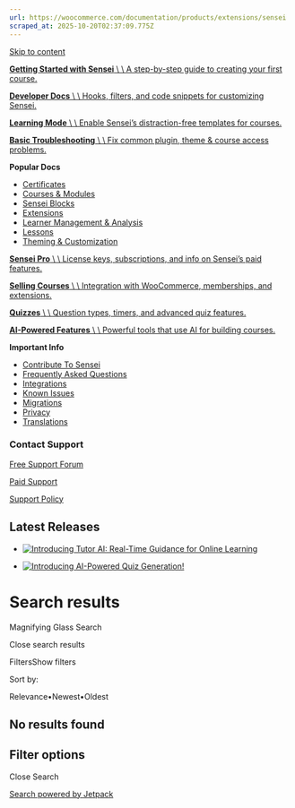 ```yaml
---
url: https://woocommerce.com/documentation/products/extensions/sensei
scraped_at: 2025-10-20T02:37:09.775Z
---
```


[Skip to content](https://senseilms.com/docs/#wp--skip-link--target)

[**Getting Started with Sensei** \\
\\
A step-by-step guide to creating your first course.](https://senseilms.com/documentation/getting-started-with-sensei/)

[**Developer Docs** \\
\\
Hooks, filters, and code snippets for customizing Sensei.](https://senseilms.com/documentation/developers/)

[**Learning Mode** \\
\\
Enable Sensei’s distraction-free templates for courses.](https://senseilms.com/documentation/learning-mode-overview/)

[**Basic Troubleshooting** \\
\\
Fix common plugin, theme & course access problems.](https://senseilms.com/documentation/basic-troubleshooting/)

**Popular Docs**

- [Certificates](https://senseilms.com/documentation/sensei-certificates/)
- [Courses & Modules](https://senseilms.com/documentation-category/courses-modules/)
- [Sensei Blocks](https://senseilms.com/documentation-category/sensei-blocks/)
- [Extensions](https://href.li/?https://senseilms.com/documentation-category/extensions/)
- [Learner Management & Analysis](https://senseilms.com/documentation-category/learner-management-analysis/)
- [Lessons](https://senseilms.com/documentation-category/lessons/)
- [Theming & Customization](https://senseilms.com/documentation-category/theming-customization/)

[**Sensei Pro** \\
\\
License keys, subscriptions, and info on Sensei’s paid features.](https://senseilms.com/documentation/sensei-pro-licenses-account/)

[**Selling Courses** \\
\\
Integration with WooCommerce, memberships, and extensions.](https://senseilms.com/documentation-category/woocommerce/)

[**Quizzes** \\
\\
Question types, timers, and advanced quiz features.](https://senseilms.com/documentation/quizzes/)

[**AI-Powered Features** \\
\\
Powerful tools that use AI for building courses.](https://senseilms.com/documentation-category/ai-powered-features/)

**Important Info**

- [Contribute To Sensei](https://senseilms.com/documentation/contribute/)
- [Frequently Asked Questions](https://senseilms.com/documentation-category/frequently-asked-questions/)
- [Integrations](https://senseilms.com/sensei-lms-integrations/)
- [Known Issues](https://senseilms.com/documentation/known-issues/)
- [Migrations](https://senseilms.com/documentation-category/migration/)
- [Privacy](https://senseilms.com/documentation-category/privacy/)
- [Translations](https://senseilms.com/documentation-category/translation/)

### Contact Support

[Free Support Forum](https://wordpress.org/support/plugin/sensei-lms/)

[Paid Support](https://senseilms.com/contact/)

[Support Policy](https://senseilms.com/documentation/support-policy/)

## Latest Releases

- [![Introducing Tutor AI: Real-Time Guidance for Online Learning](https://i0.wp.com/senseilms.com/wp-content/uploads/2023/07/Sensei-AI-Gif-optimzed-3.gif?fit=768%2C402&ssl=1)](https://senseilms.com/introducing-tutor-ai-real-time-guidance-for-online-learning/)

- [![Introducing AI-Powered Quiz Generation!](https://i0.wp.com/senseilms.com/wp-content/uploads/2023/04/image-3-1.png?fit=768%2C402&quality=80&ssl=1)](https://senseilms.com/introducing-ai-powered-quiz-generation/)


# Search results

Magnifying Glass
Search

Close search results

FiltersShow filters

Sort by:

Relevance•Newest•Oldest

## No results found

## Filter options

Close Search

[Search powered by Jetpack](https://jetpack.com/upgrade/search/?utm_source=poweredby)